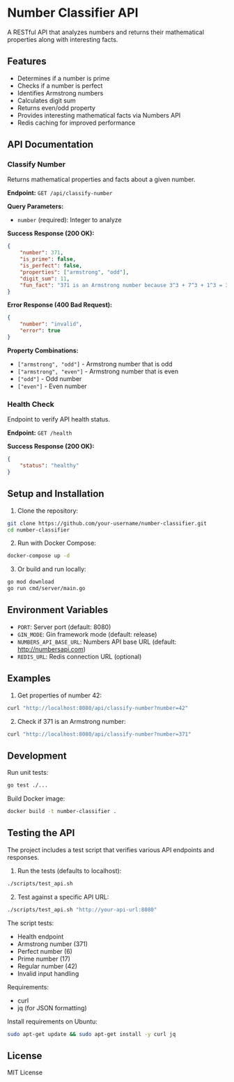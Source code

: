 # Number Classifier API

A RESTful API that analyzes numbers and returns their mathematical properties along with interesting facts.

## Features

- Determines if a number is prime
- Checks if a number is perfect
- Identifies Armstrong numbers
- Calculates digit sum
- Returns even/odd property
- Provides interesting mathematical facts via Numbers API
- Redis caching for improved performance

## API Documentation

### Classify Number

Returns mathematical properties and facts about a given number.

**Endpoint:** `GET /api/classify-number`

**Query Parameters:**
- `number` (required): Integer to analyze

**Success Response (200 OK):**
```json
{
    "number": 371,
    "is_prime": false,
    "is_perfect": false,
    "properties": ["armstrong", "odd"],
    "digit_sum": 11,
    "fun_fact": "371 is an Armstrong number because 3^3 + 7^3 + 1^3 = 371"
}
```

**Error Response (400 Bad Request):**
```json
{
    "number": "invalid",
    "error": true
}
```

**Property Combinations:**
- `["armstrong", "odd"]` - Armstrong number that is odd
- `["armstrong", "even"]` - Armstrong number that is even
- `["odd"]` - Odd number
- `["even"]` - Even number

### Health Check

Endpoint to verify API health status.

**Endpoint:** `GET /health`

**Success Response (200 OK):**
```json
{
    "status": "healthy"
}
```

## Setup and Installation

1. Clone the repository:
```bash
git clone https://github.com/your-username/number-classifier.git
cd number-classifier
```

2. Run with Docker Compose:
```bash
docker-compose up -d
```

3. Or build and run locally:
```bash
go mod download
go run cmd/server/main.go
```

## Environment Variables

- `PORT`: Server port (default: 8080)
- `GIN_MODE`: Gin framework mode (default: release)
- `NUMBERS_API_BASE_URL`: Numbers API base URL (default: http://numbersapi.com)
- `REDIS_URL`: Redis connection URL (optional)

## Examples

1. Get properties of number 42:
```bash
curl "http://localhost:8080/api/classify-number?number=42"
```

2. Check if 371 is an Armstrong number:
```bash
curl "http://localhost:8080/api/classify-number?number=371"
```

## Development

Run unit tests:
```bash
go test ./...
```

Build Docker image:
```bash
docker build -t number-classifier .
```

## Testing the API

The project includes a test script that verifies various API endpoints and responses.

1. Run the tests (defaults to localhost):
```bash
./scripts/test_api.sh
```

2. Test against a specific API URL:
```bash
./scripts/test_api.sh "http://your-api-url:8080"
```

The script tests:
- Health endpoint
- Armstrong number (371)
- Perfect number (6)
- Prime number (17)
- Regular number (42)
- Invalid input handling

Requirements:
- curl
- jq (for JSON formatting)

Install requirements on Ubuntu:
```bash
sudo apt-get update && sudo apt-get install -y curl jq
```

## License

MIT License
